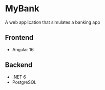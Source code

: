# MyBank
A web application that simulates a banking app

## Frontend
- Angular 16

## Backend
- .NET 6
- PostgreSQL
